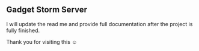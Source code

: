 ## Gadget Storm Server

I will update the read me and provide full documentation after the project is fully finished.

Thank you for visiting this ☺
